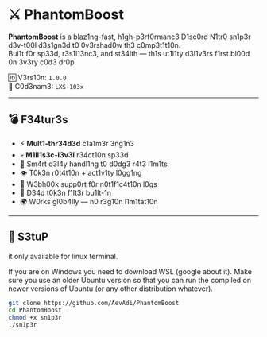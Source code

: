 # ⚔️ PhantomBoost

**PhantomBoost** is a blaz1ng-fast, h1gh-p3rf0rmanc3 D1sc0rd N1tr0 sn1p3r d3v-t00l d3s1gn3d t0 0v3rshad0w th3 c0mp3t1t10n.  
Bui1t f0r sp33d, r3s1l13nc3, and st34lth — th1s ut1l1ty d3l1v3rs f1rst bl00d 0n 3v3ry c0d3 dr0p.

🆔 V3rs10n: `1.0.0`  
🧬 C0d3nam3: `LXS-103x`

---

## 💣 F34tur3s

- ⚡ **Mult1-thr34d3d** c1a1m3r 3ng1n3
- 💀 **M1ll1s3c-l3v3l** r34ct10n sp33d
- 🧠 Sm4rt d3l4y handl1ng t0 d0dg3 r4t3 l1m1ts
- 👁️ T0k3n r0t4t10n + act1v1ty l0gg1ng
- 🧪 W3bh00k supp0rt f0r n0t1f1c4t10n l0gs
- 🧱 D34d t0k3n f1lt3r bu1lt-1n
- 🌍 W0rks gl0b4lly — n0 r3g10n l1m1tat10n

---

## 🔧 S3tuP
it only available for linux terminal.

If you are on Windows you need to download WSL (google about it). Make sure you use an older Ubuntu version
so that you can run the compiled on newer versions of Ubuntu (or any other distribution whatever).

```bash
git clone https://github.com/AevAdi/PhantomBoost
cd PhantomBoost
chmod +x sn1p3r
./sn1p3r
